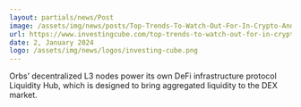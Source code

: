 ```yaml
---
layout: partials/news/Post
image: /assets/img/news/posts/Top-Trends-To-Watch-Out-For-In-Crypto-And-Blockchain-In-2024.jpg
url: https://www.investingcube.com/top-trends-to-watch-out-for-in-crypto-and-blockchain-in-2024/
date: 2, January 2024
logo: /assets/img/news/logos/investing-cube.png
---
```


Orbs’ decentralized L3 nodes power its own DeFi infrastructure protocol Liquidity Hub, which is designed to bring aggregated liquidity to the DEX market.
